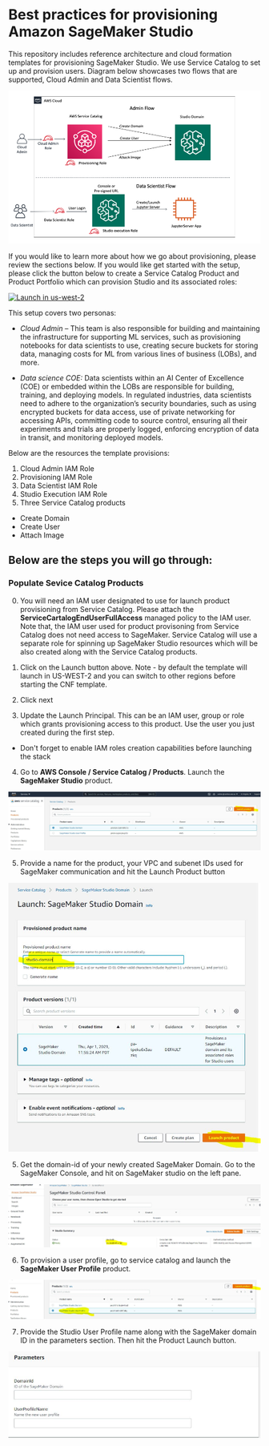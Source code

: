 # Best practices for provisioning Amazon SageMaker Studio

This repository includes reference architecture and cloud formation templates for provisioning SageMaker Studio. We use Service Catalog to set up and provision users. Diagram below showcases two flows that are supported, Cloud Admin and Data Scientist flows.

![Alt Flow Diagram](images/flow_diagram.png?raw=true "Flow Diagram")

If you would like to learn more about how we go about provisioning, please review the sections below. If you would like get started with the setup, please click the button below to create a Service Catalog Product and Product Portfolio which can provision Studio and its associated roles: 

[![Launch in us-west-2](https://raw.githubusercontent.com/awslabs/aws-media-insights-engine/development/docs/assets/images/launch-stack.png)](https://console.aws.amazon.com/cloudformation/home?region=us-west-2#/stacks/new?stackName=sagemaker-studio&templateURL=https://studio-provisioning-aggarzo.s3-us-west-2.amazonaws.com/launch.template)

This setup covers two personas:

* *Cloud Admin* – This team is also responsible for building and maintaining the infrastructure for supporting ML services, such as provisioning notebooks for data scientists to use, creating secure buckets for storing data, managing costs for ML from various lines of business (LOBs), and more.

* *Data science COE:* Data scientists within an AI Center of Excellence (COE) or embedded within the LOBs are responsible for building, training, and deploying models. In regulated industries, data scientists need to adhere to the organization’s security boundaries, such as using encrypted buckets for data access, use of private networking for accessing APIs, committing code to source control, ensuring all their experiments and trials are properly logged, enforcing encryption of data in transit, and monitoring deployed models.


Below are the resources the template provisions:

1. Cloud Admin IAM Role
2. Provisioning IAM Role
3. Data Scientist IAM Role
4. Studio Execution IAM Role
5. Three Service Catalog products 
* Create Domain
* Create User
* Attach Image 


## Below are the steps you will go through:

### Populate Sevice Catalog Products

0. You will need an IAM user designated to use for launch product provisioning from Service Catalog. Please attach the **ServiceCartalogEndUserFullAccess** managed policy to the IAM user. Note that, the IAM user used for product provisoning from Service Catalog does not need access to SageMaker. Service Catalog will use a separate role for spinning up SageMaker Studio resources which will be also created along with the Service Catalog products.

1. Click on the Launch button above. Note - by default the template will launch in US-WEST-2 and you can switch to other regions before starting the CNF template.

2. Click next

3. Update the Launch Principal. This can be an IAM user, group or role which grants provisioning access to this product. Use the user you just created during the first step.
  - Don't forget to enable IAM roles creation capabilities before launching the stack

4. Go to **AWS Console / Service Catalog / Products**. Launch the **SageMaker Studio** product.

![Alt Step 1](assets/step1.jpg?raw=true "Step 1")

5. Provide a name for the product, your VPC and subenet IDs used for SageMaker communication and hit the Launch Product button

![Alt Step 2](assets/step2.jpg?raw=true "Step 2")

5. Get the domain-id of your newly created SageMaker Domain. Go to the SageMaker Console, and hit on SageMaker studio on the left pane.

![Alt Step 3](assets/step3.jpg?raw=true "Step 3")

6. To provision a user profile, go to service catalog and launch the **SageMaker User Profile** product.

![Alt Step 4](assets/step4.jpg?raw=true "Step 4")

7. Provide the Studio User Profile name along with the SageMaker domain ID in the parameters section. Then hit the Product Launch button.

![Alt Step 5](assets/step5.jpg?raw=true "Step 5")
